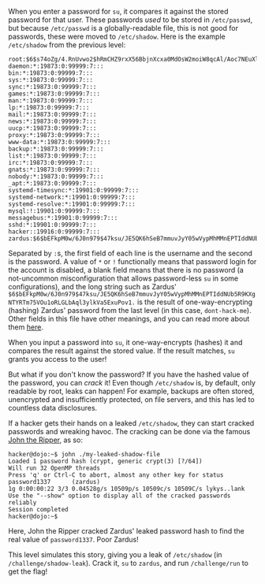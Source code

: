 When you enter a password for `su`, it compares it against the stored password for that user.
These passwords _used_ to be stored in `/etc/passwd`, but because `/etc/passwd` is a globally-readable file, this is not good for passwords, these were moved to `/etc/shadow`.
Here is the example `/etc/shadow` from the previous level:

```console
root:$6$s74oZg/4.RnUvwo2$hRmCHZ9rxX56BbjnXcxa0MdOsW2moiW8qcAl/Aoc7NEuXl2DmJXPi3gLp7hmyloQvRhjXJ.wjqJ7PprVKLDtg/:19921:0:99999:7:::
daemon:*:19873:0:99999:7:::
bin:*:19873:0:99999:7:::
sys:*:19873:0:99999:7:::
sync:*:19873:0:99999:7:::
games:*:19873:0:99999:7:::
man:*:19873:0:99999:7:::
lp:*:19873:0:99999:7:::
mail:*:19873:0:99999:7:::
news:*:19873:0:99999:7:::
uucp:*:19873:0:99999:7:::
proxy:*:19873:0:99999:7:::
www-data:*:19873:0:99999:7:::
backup:*:19873:0:99999:7:::
list:*:19873:0:99999:7:::
irc:*:19873:0:99999:7:::
gnats:*:19873:0:99999:7:::
nobody:*:19873:0:99999:7:::
_apt:*:19873:0:99999:7:::
systemd-timesync:*:19901:0:99999:7:::
systemd-network:*:19901:0:99999:7:::
systemd-resolve:*:19901:0:99999:7:::
mysql:!:19901:0:99999:7:::
messagebus:*:19901:0:99999:7:::
sshd:*:19901:0:99999:7:::
hacker::19916:0:99999:7:::
zardus:$6$bEFkpM0w/6J0n979$47ksu/JE5QK6hSeB7mmuvJyY05wVypMhMMnEPTIddNUb5R9KXgNTYRTm75VOu1oRLGLbAql3ylkVa5ExuPov1.:19921:0:99999:7:::
```

Separated by `:`s, the first field of each line is the username and the second is the password.
A value of `*` or `!` functionally means that password login for the account is disabled, a blank field means that there is no password (a not-uncommon misconfiguration that allows password-less `su` in some configurations), and the long string such as Zardus' `$6$bEFkpM0w/6J0n979$47ksu/JE5QK6hSeB7mmuvJyY05wVypMhMMnEPTIddNUb5R9KXgNTYRTm75VOu1oRLGLbAql3ylkVa5ExuPov1.` is the result of one-way-encrypting (hashing) Zardus' password from the last level (in this case, `dont-hack-me`).
Other fields in this file have other meanings, and you can read more about them [here](https://www.cyberciti.biz/faq/understanding-etcshadow-file/).

When you input a password into `su`, it one-way-encrypts (hashes) it and compares the result against the stored value.
If the result matches, `su` grants you access to the user!

But what if you don't know the password?
If you have the hashed value of the password, you can _crack_ it!
Even though `/etc/shadow` is, by default, only readable by root, leaks can happen!
For example, backups are often stored, unencrypted and insufficiently protected, on file servers, and this has led to countless data disclosures.

If a hacker gets their hands on a leaked `/etc/shadow`, they can start cracked passwords and wreaking havoc.
The cracking can be done via the famous [John the Ripper](https://www.openwall.com/john/), as so:

```console
hacker@dojo:~$ john ./my-leaked-shadow-file
Loaded 1 password hash (crypt, generic crypt(3) [?/64])
Will run 32 OpenMP threads
Press 'q' or Ctrl-C to abort, almost any other key for status
password1337      (zardus)
1g 0:00:00:22 3/3 0.04528g/s 10509p/s 10509c/s 10509C/s lykys..lank
Use the "--show" option to display all of the cracked passwords reliably
Session completed
hacker@dojo:~$
```

Here, John the Ripper cracked Zardus' leaked password hash to find the real value of `password1337`.
Poor Zardus!

This level simulates this story, giving you a leak of `/etc/shadow` (in `/challenge/shadow-leak`).
Crack it, `su` to `zardus`, and run `/challenge/run` to get the flag!
